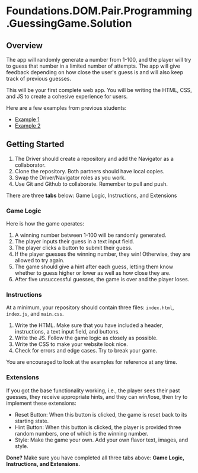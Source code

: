 # Foundations.DOM.Pair.Programming.GuessingGame.Solution

## Overview

The app will randomly generate a number from 1-100, and the player will try to guess that number in a limited number of attempts. The app will give feedback depending on how close the user's guess is and will also keep track of previous guesses.

This will be your first complete web app. You will be writing the HTML, CSS, and JS to create a cohesive experience for users.

Here are a few examples from previous students:

- [Example 1](https://jmunoz1992.github.io/Guessing-Game-Final/)
- [Example 2](https://tkbrooks.github.io/guessing-game/)

## Getting Started

1. The Driver should create a repository and add the Navigator as a collaborator.
2. Clone the repository. Both partners should have local copies.
3. Swap the Driver/Navigator roles as you work.
4. Use Git and Github to collaborate. Remember to pull and push.

There are three **tabs** below: Game Logic, Instructions, and Extensions

### Game Logic

Here is how the game operates:

1. A winning number between 1-100 will be randomly generated.
2. The player inputs their guess in a text input field.
3. The player clicks a button to submit their guess.
4. If the player guesses the winning number, they win! Otherwise, they are allowed to try again.
5. The game should give a hint after each guess, letting them know whether to guess higher or lower as well as how close they are.
6. After five unsuccessful guesses, the game is over and the player loses.

### Instructions

At a minimum, your repository should contain three files: `index.html`, `index.js`, and `main.css`.

1. Write the HTML. Make sure that you have included a header, instructions, a text input field, and buttons.
2. Write the JS. Follow the game logic as closely as possible.
3. Write the CSS to make your website look nice.
4. Check for errors and edge cases. Try to break your game.

You are encouraged to look at the examples for reference at any time.

### Extensions

If you got the base functionality working, i.e., the player sees their past guesses, they receive appropriate hints, and they can win/lose, then try to implement these extensions:

- Reset Button: When this button is clicked, the game is reset back to its starting state.
- Hint Button: When this button is clicked, the player is provided three random numbers, one of which is the winning number.
- Style: Make the game your own. Add your own flavor text, images, and style.

**Done?** Make sure you have completed all three tabs above: **Game Logic, Instructions, and Extensions.**
